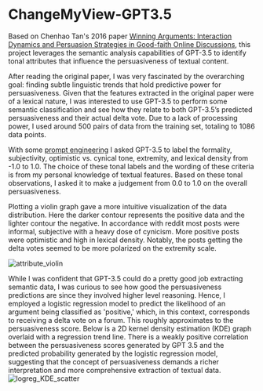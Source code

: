 # ChangeMyView-GPT3.5
 Based on Chenhao Tan's 2016 paper [Winning Arguments: Interaction Dynamics and Persuasion Strategies in Good-faith Online Discussions](https://chenhaot.com/papers/changemyview.html), this project leverages the semantic analysis capabilities of GPT-3.5 to identify tonal attributes that influence the persuasiveness of textual content.

 After reading the original paper, I was very fascinated by the overarching goal: finding subtle linguistic trends that hold predictive power for persuasiveness. Given that the features extracted in the original paper were of a lexical nature, I was interested to use GPT-3.5 to perform some semantic classification and see how they relate to both GPT-3.5’s predicted persuasiveness and their actual delta vote. Due to a lack of processing power, I used around 500 pairs of data from the training set, totaling to 1086 data points.

 With some [prompt engineering](https://github.com/JoNeedsSleep/ChangeMyView-GPT3.5/blob/main/Prompt_Template.txt) I asked GPT-3.5 to label the formality, subjectivity, optimistic vs. cynical tone, extremity, and lexical density from -1.0 to 1.0. The choice of these tonal labels and the wording of these criteria is from my personal knowledge of textual features. Based on these tonal observations, I asked it to make a judgement from 0.0 to 1.0 on the overall persuasiveness.


Plotting a violin graph gave a more intuitive visualization of the data distribution. Here the darker contour represents the positive data and the lighter contour the negative. In accordance with reddit most posts were informal, subjective with a heavy dose of cynicism. More positive posts were optimistic and high in lexical density. Notably, the posts getting the delta votes seemed to be more polarized on the extremity scale.
 
![attribute_violin](https://github.com/JoNeedsSleep/ChangeMyView-GPT3.5/assets/39445027/dfccbc31-0f2e-453f-a46e-9dbcaf11d5c8)

While I was confident that GPT-3.5 could do a pretty good job extracting semantic data, I was curious to see how good the persuasiveness predictions are since they involved higher level reasoning. Hence, I employed a logistic regression model to predict the likelihood of an argument being classified as 'positive,' which, in this context, corresponds to receiving a delta vote on a forum. This roughly approximates to the persuasiveness score. 
Below is a 2D kernel density estimation (KDE) graph overlaid with a regression trend line. There is a weakly positive correlation between the persuasiveness scores generated by GPT 3.5 and the predicted probability generated by the logistic regression model, suggesting that the concept of persuasiveness demands a richer interpretation and more comprehensive extraction of textual data. 
![logreg_KDE_scatter](https://github.com/JoNeedsSleep/ChangeMyView-GPT3.5/assets/39445027/7a3723d3-628d-49a8-a36f-fba82d996caa)
